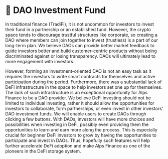 # 🏦 DAO Investment Fund

In traditional finance (TradiFi), it is not uncommon for investors to invest their fund in a partnership or an established fund. However, the crypto space tends to discourage trustful structures like corporate, so creating a DAO where members can join together to invest (trustless) is a part of our long-term plan. We believe DAOs can provide better market feedback to guide investors better and build customer-centric products without being discriminated against or losing transparency. DAOs will ultimately lead to more engagement with investors.

However, forming an investment-oriented DAO is not an easy task as it requires the investors to write smart contracts for themselves and active participation during the period. Furthermore, there was a substantial lack of DeFi infrastructure in the space to help investors set one up for themselves. The lack of such infrastructure is an exceptional opportunity for Alps Finance to be a DAO provider. We believe DeFi investing should not be limited to individual investing, rather it should allow the opportunities for investors to collaborate, form partnerships, or even invest in other investors’ DAO investment funds. We will enable users to create DAOs through clicking a few buttons.  With DAOs, investors will have more choices and possibilities when investing in DeFi, possibly even providing them the opportunities to learn and earn more along the process. This is especially crucial for beginner DeFi investors to grow by having the opportunities to participate and invest in DAOs. Thus, hopefully such features will help further accelerate DeFi adoption and make Alps Finance as one of the pioneers in the DeFi storage system.
